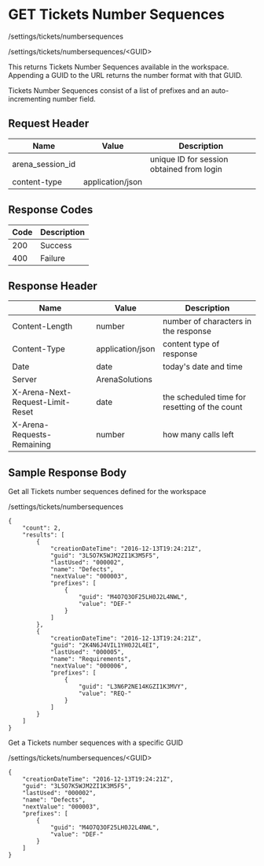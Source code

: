 # GET Tickets Number Sequences
/settings/tickets/numbersequences

/settings/tickets/numbersequences/&lt;GUID&gt;

This returns  Tickets Number Sequences available in the workspace. Appending a GUID to the URL returns the number format with that GUID.  

Tickets Number Sequences consist of a list of  prefixes and an auto-incrementing number field.

## Request Header

| Name<br> | Value<br> | Description<br> |
|  --- |  --- |  --- | 
| arena_session_id<br> |   | unique ID for session obtained from login<br> |
| content-type<br> | application/json<br> |   |

## Response Codes

| Code<br> | Description<br> |
|  --- |  --- | 
| 200<br> | Success<br> |
| 400<br> | Failure<br> |

## Response Header

| Name<br> | Value<br> | Description<br> |
|  --- |  --- |  --- | 
| Content-Length<br> | number<br> | number of characters in the response<br> |
| Content-Type<br> | application/json<br> | content type of response<br> |
| Date<br> | date<br> | today's date and time<br> |
| Server<br> | ArenaSolutions<br> |   |
| X-Arena-Next-Request-Limit-Reset<br> | date<br> | the scheduled time for resetting of the count<br> |
| X-Arena-Requests-Remaining<br> | number<br> | how many calls left<br> |

## Sample Response Body
Get all Tickets number sequences defined for the workspace

/settings/tickets/numbersequences

```
{
    "count": 2,
    "results": [
        {
            "creationDateTime": "2016-12-13T19:24:21Z",
            "guid": "3L5O7K5WJM2ZI1K3M5F5",
            "lastUsed": "000002",
            "name": "Defects",
            "nextValue": "000003",
            "prefixes": [
                {
                    "guid": "M4O7Q3OF25LH0J2L4NWL",
                    "value": "DEF-"
                }
            ]
        },
        {
            "creationDateTime": "2016-12-13T19:24:21Z",
            "guid": "2K4N6J4VIL1YH0J2L4EI",
            "lastUsed": "000005",
            "name": "Requirements",
            "nextValue": "000006",
            "prefixes": [
                {
                    "guid": "L3N6P2NE14KGZI1K3MVY",
                    "value": "REQ-"
                }
            ]
        }
    ]
}
```
Get a Tickets number sequences with a specific GUID

/settings/tickets/numbersequences/&lt;GUID&gt;

```
{
    "creationDateTime": "2016-12-13T19:24:21Z",
    "guid": "3L5O7K5WJM2ZI1K3M5F5",
    "lastUsed": "000002",
    "name": "Defects",
    "nextValue": "000003",
    "prefixes": [
        {
            "guid": "M4O7Q3OF25LH0J2L4NWL",
            "value": "DEF-"
        }
    ]
}
```
